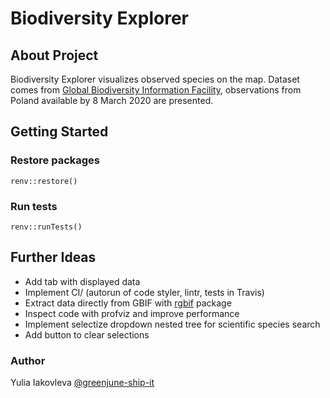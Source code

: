 # Biodiversity Explorer

## About Project

Biodiversity Explorer visualizes observed species on the map. Dataset comes
from [Global Biodiversity Information Facility](https://www.gbif.org/), observations from Poland available by 8 March
2020 are presented.

## Getting Started

### Restore packages

```
renv::restore()
```

### Run tests

```
renv::runTests()
```

## Further Ideas

* Add tab with displayed data
* Implement CI/ (autorun of code styler, lintr, tests in Travis)
* Extract data directly from GBIF with [rgbif](https://docs.ropensci.org/rgbif/) package
* Inspect code with profviz and improve performance
* Implement selectize dropdown nested tree for scientific species search
* Add button to clear selections

### Author

Yulia Iakovleva [@greenjune-ship-it](https://github.com/greenjune-ship-it)